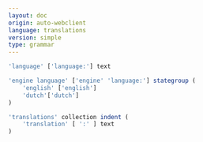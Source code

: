 ```yaml
---
layout: doc
origin: auto-webclient
language: translations
version: simple
type: grammar
---
```



```js
'language' ['language:'] text
```

```js
'engine language' ['engine' 'language:'] stategroup (
	'english' ['english']
	'dutch'['dutch']
)
```

```js
'translations' collection indent (
	'translation' [ ':' ] text
)
```
```
